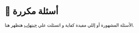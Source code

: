 # 🤔 أسئلة مكررة

الأسئلة المشهورة أو إللي مفيدة كفاية و اتسئلت علي [جيتهاب](https://github.com/EssamWisam/cmp-docs) هتظهر هنا.
